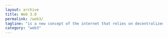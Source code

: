 ```yaml
---
layout: archive
title: Web 3.0
permalink: /web3/
tagline: "is a new concept of the internet that relies on decentralized networks"
category: "web3"
---
```

